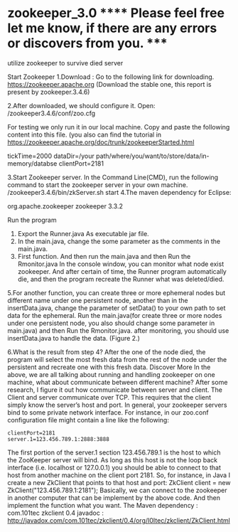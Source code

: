 # zookeeper_3.0  **** Please feel free let me know, if there are any errors or discovers from you. ***
utilize zookeeper to survive died server

Start Zookeeper 
1.Download : Go to the following link for downloading. 
https://zookeeper.apache.org  (Download the stable one, this report is present by zookeeper.3.4.6)

2.After downloaded, we should configure it. 
Open:  /zookeeper3.4.6/conf/zoo.cfg 

For testing we only run it in our local machine. Copy and paste the following content into this file. (you also can find the tutorial in https://zookeeper.apache.org/doc/trunk/zookeeperStarted.html

tickTime=2000
dataDir=/your path/where/you/want/to/store/data/in-memory/databse
clientPort=2181

3.Start Zookeeper server.
In the Command Line(CMD), run the following command to start the zookeeper server in your own machine. 
/zookeeper3.4.6/bin/zkServer.sh start
4.The maven dependency for Eclipse:

org.apache.zookeeper
zookeeper
3.3.2

Run the program
1.	Export the Runner.java As executable jar file. 
2.	In the main.java, change the some parameter as the comments in the main.java. 
3.	First function. And then run the main.java and then Run the Rmonitor.java
In the console window, you can monitor what node exist zookeeper. 
And after certain of time, the Runner program automatically die, and then the program recreate the Runner what was deleted/died.  

	
5.For another function, you can create three or more  ephemeral nodes but different name under one persistent node, another than in the insertData.java, change the parameter of setData() to your own path to set data for the ephemeral.  Run the main.java(for create three or more nodes under one persistent node, you also should change some parameter in main.java) and then Run the Rmonitor.java. after monitoring, you should use insertData.java to handle the data. (Figure 2.)

6.What is the result from step 4?
After the one of the node died, the program will select the most fresh data from the rest of the node under the persistent and recreate one with this fresh data.
Discover More 
	In the above, we are all talking about running and handling zookeeper on one machine, what about communicate between different machine?
	After some research, I figure it out how communicate between server and client. The Client and server communicate over TCP. This requires that the client simply know the server’s host and port. In general, your zookeeper servers bind to some private network interface. For instance, in our zoo.conf configuration file might contain a line like the following:

	clientPort=2181
	server.1=123.456.789.1:2888:3888

The first portion of the server.1 section 123.456.789.1 is the host to which the ZooKeeper server will bind. As long as this host is not the loop back interface (i.e. localhost or 127.0.0.1) you should be able to connect to that host from another machine on the client port 2181. So, for instance, in Java I create a new ZkClient that points to that host and port:
ZkClient client = new ZkClient("123.456.789.1:2181");
Basically, we can connect to the zookeeper in another computer that can be implement by the above code. And then implement the function what you want. 
The Maven dependency : 
		com.101tec
		zkclient
		0.4
javadoc : http://javadox.com/com.101tec/zkclient/0.4/org/I0Itec/zkclient/ZkClient.html

